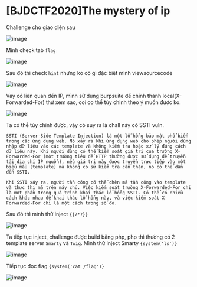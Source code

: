 # [BJDCTF2020]The mystery of ip

Challenge cho giao diện sau 

![image](https://github.com/Llam-a/BUUCTF/assets/115911041/425a331a-c157-4d82-97c4-1394031e67ee)

Mình check tab `flag`

![image](https://github.com/Llam-a/BUUCTF/assets/115911041/bee472ba-b64d-485f-a04e-06c58eee7e89)

Sau đó thì check `hint` nhưng ko có gì đặc biệt mình viewsourcecode

![image](https://github.com/Llam-a/BUUCTF/assets/115911041/371af456-a0f6-4d41-a733-40f5a2452d0a)

Vậy có liên quan đến IP, mình sử dụng burpsuite để chỉnh thành local(X-Forwarded-For) thử xem sao, coi co thể tùy chỉnh theo ý muốn được ko.

![image](https://github.com/Llam-a/BUUCTF/assets/115911041/4efe7a3f-0942-41a2-9822-474348cd0dda)

Ta có thể tùy chỉnh được, vậy có suy ra là chall này có SSTI vuln.

```
SSTI (Server-Side Template Injection) là một lỗ hổng bảo mật phổ biến trong các ứng dụng web. Nó xảy ra khi ứng dụng web cho phép người dùng nhập dữ liệu vào các template và không kiểm tra hoặc xử lý đúng cách dữ liệu này. Khi người dùng có thể kiểm soát giá trị của trường X-Forwarded-For (một trường tiêu đề HTTP thường được sử dụng để truyền tải địa chỉ IP nguồn), nếu giá trị này được truyền trực tiếp vào một biểu mẫu (template) mà không có sự kiểm tra cẩn thận, nó có thể dẫn đến SSTI.

Khi SSTI xảy ra, người tấn công có thể chèn mã tấn công vào template và thực thi mã trên máy chủ. Việc kiểm soát trường X-Forwarded-For chỉ là một phần trong quá trình khai thác lỗ hổng SSTI. Có thể có nhiều cách khác nhau để khai thác lỗ hổng này, và việc kiểm soát X-Forwarded-For chỉ là một cách trong số đó.
```

Sau đó thì mình thử inject `{{7*7}}`

![image](https://github.com/Llam-a/BUUCTF/assets/115911041/47e47a7b-8fad-4d3a-bae7-bb7118068244)

Ta tiếp tục inject, challenge được build bằng php, php thì thường có 2 template server `Smarty` và `Twig`. Mình thử inject Smarty `{system('ls')}`

![image](https://github.com/Llam-a/BUUCTF/assets/115911041/81315460-c7ec-4e76-8be9-1f4170722852)

Tiếp tục đọc flag `{system('cat /flag')}`

![image](https://github.com/Llam-a/BUUCTF/assets/115911041/6d806261-603d-4ef9-82ef-3ba780f460d0)
